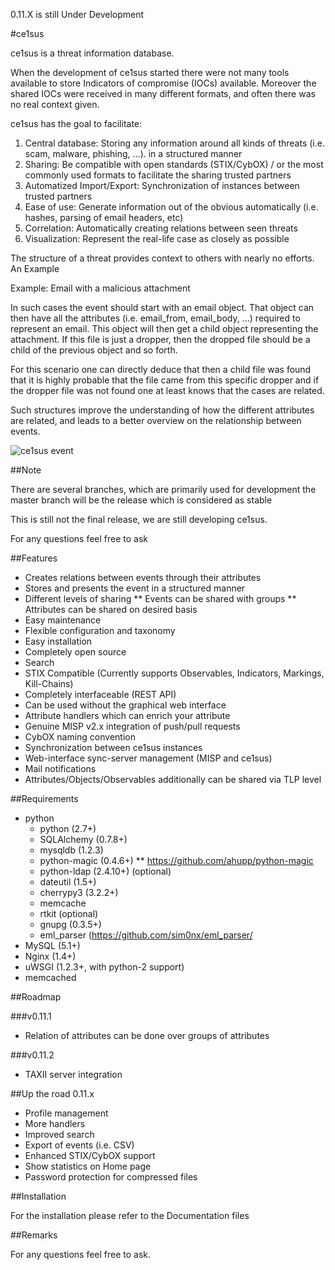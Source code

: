0.11.X is still Under Development

#ce1sus

ce1sus is a threat information database.

When the development of ce1sus started there were not many tools available to store Indicators of compromise (IOCs) available.
Moreover the shared IOCs were received in many different formats, and often there was no real context given.  

ce1sus has the goal to facilitate:

1. Central database: Storing any information around all kinds of threats (i.e. scam, malware, phishing, ...). in a structured manner 
2. Sharing: Be compatible with open standards (STIX/CybOX) / or the most commonly used formats to facilitate the sharing trusted partners
3. Automatized Import/Export: Synchronization of instances between trusted partners
4. Ease of use: Generate information out of the obvious automatically (i.e. hashes, parsing of email headers, etc)
5. Correlation: Automatically creating relations between seen threats
6. Visualization: Represent the real-life case as closely as possible

The structure of a threat provides context to others with nearly no efforts. An Example 

Example:
Email with a malicious attachment

In such cases the event should start with an email object. 
That object can then have all the attributes (i.e. email_from, email_body, ...) required to represent an email. 
This object will then get a child object representing the attachment. 
If this file is just a dropper, then the dropped file should be a child of the previous object and so forth.

For this scenario one can directly deduce that then a child file was found that it is highly probable that the file came from this specific dropper
and if the dropper file was not found one at least knows that the cases are related.  

Such structures improve the understanding of how the different attributes are related, and leads to a better overview on the relationship between events.

![ce1sus event](/doc/images/ce1sus_gui.png)

##Note

There are several branches, which are primarily used for development the master branch will be the release which is considered as stable

This is still not the final release, we are still developing ce1sus.

For any questions feel free to ask

##Features

* Creates relations between events through their attributes
* Stores and presents the event in a structured manner
* Different levels of sharing
** Events can be shared with groups
** Attributes can be shared on desired basis
* Easy maintenance
* Flexible configuration and taxonomy
* Easy installation
* Completely open source
* Search
* STIX Compatible (Currently supports Observables, Indicators, Markings, Kill-Chains)
* Completely interfaceable (REST API)
* Can be used without the graphical web interface
* Attribute handlers which can enrich your attribute
* Genuine MISP v2.x integration of push/pull requests
* CybOX naming convention
* Synchronization between ce1sus instances
* Web-interface sync-server management (MISP and ce1sus)
* Mail notifications
* Attributes/Objects/Observables additionally can be shared via TLP level


##Requirements

- python
  * python (2.7+)
  * SQLAlchemy (0.7.8+)
  * mysqldb (1.2.3)
  * python-magic (0.4.6+)
    ** https://github.com/ahupp/python-magic
  * python-ldap (2.4.10+) (optional)
  * dateutil (1.5+)
  * cherrypy3 (3.2.2+)
  * memcache
  * rtkit (optional)
  * gnupg (0.3.5+)
  * eml_parser (https://github.com/sim0nx/eml_parser/
- MySQL (5.1+)
- Nginx (1.4+)
- uWSGI (1.2.3+, with python-2 support)
- memcached

##Roadmap

###v0.11.1

* Relation of attributes can be done over groups of attributes

###v0.11.2

* TAXII server integration


##Up the road 0.11.x

* Profile management
* More handlers
* Improved search
* Export of events (i.e. CSV)
* Enhanced STIX/CybOX support
* Show statistics on Home page
* Password protection for compressed files

##Installation

 
For the installation please refer to the Documentation files

##Remarks


For any questions feel free to ask.

